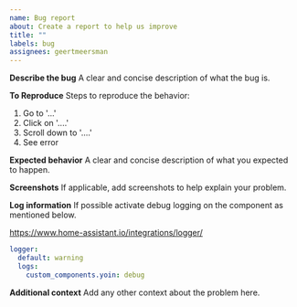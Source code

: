 ```yaml
---
name: Bug report
about: Create a report to help us improve
title: ""
labels: bug
assignees: geertmeersman
---
```


**Describe the bug**
A clear and concise description of what the bug is.

**To Reproduce**
Steps to reproduce the behavior:

1. Go to '...'
2. Click on '....'
3. Scroll down to '....'
4. See error

**Expected behavior**
A clear and concise description of what you expected to happen.

**Screenshots**
If applicable, add screenshots to help explain your problem.

**Log information**
If possible activate debug logging on the component as mentioned below.

<https://www.home-assistant.io/integrations/logger/>

```yaml
logger:
  default: warning
  logs:
    custom_components.yoin: debug
```

**Additional context**
Add any other context about the problem here.
